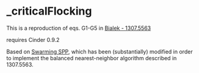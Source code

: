 # _criticalFlocking

This is a reproduction of eqs. G1-G5 in [Bialek - 1307.5563](https://arxiv.org/abs/1307.5563)

requires Cinder 0.9.2

Based on [Swarming SPP](https://github.com/david-mateo/swarming-spp), which has been (substantially) 
 modified in order to implement the balanced nearest-neighbor algorithm described in 1307.5563.


